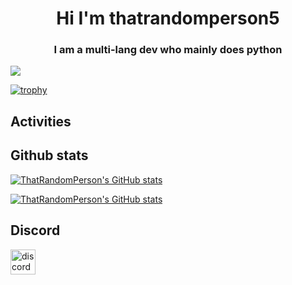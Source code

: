<h1 align="center">Hi I'm thatrandomperson5</h1>
<h3 align="center">I am a multi-lang dev who mainly does python</h3>


![](https://komarev.com/ghpvc/?username=thatrandomperson5)

[![trophy](https://github-profile-trophy.vercel.app/?username=thatrandomperson5)](https://github.com/ryo-ma/github-profile-trophy)

## Activities

## Github stats

[![ThatRandomPerson's GitHub stats](https://github-readme-stats.vercel.app/api/top-langs?username=thatrandomperson5)](https://github.com/anuraghazra/github-readme-stats)

[![ThatRandomPerson's GitHub stats](https://github-readme-stats.vercel.app/api?username=thatrandomperson5)](https://github.com/anuraghazra/github-readme-stats)

## Discord

<a href="#"><img src="https://api.md-embed-site.dragonhunter1.repl.co/v2/frozen?tg=not%20logged%20in&hash=4644" alt="discord profile" height="40"></a>



